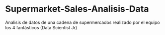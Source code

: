 # Supermarket-Sales-Analisis-Data
Analisis de datos de una cadena de supermercados realizado por el equipo los 4 fantásticos (Data Scientist Jr)
